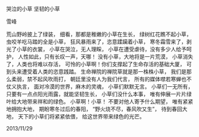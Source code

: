 哭泣的小草 坚韧的小草

雪峰


荒山野岭披上了绿装，
细看，那都是稚嫩的小草在生长，
绿树红花瞧不起小草，
虫咬羊吃马踏的全是小草，
狂风暴雨来了，恣意蹂躏着小草，
寒冬霜雪来了，剥光了小草的衣裳，
小草在哭泣，无人理睬，
小草在遭受虐待，没有多少人给予呵护，
人性如此，只有长叹一声，天哪！
没有小草，大地将是一片荒漠，
小草消失了，人类也将难以存活，
可怜的小草啊！你们支撑起了生命存活的基础大厦，
可到头来遭受着人类的恣意践踏。
生命禅院的禅院草就是那一株株小草，
我们是那么柔弱，禁不起风吹雨打，
朝廷里没有人为我们代言，
所有的媒体噤若寒蝉也不仗义执言，
面对冷漠的世界，麻木的灵魂，
小草们默默无言。
小草们一无所有，
只要有一点点阳光雨露，就能坚韧生长，
小草们没什么本事，
唯有伸展一片片绿叶给大地带来祥和的绿色。
小草啊！小草！
不要对他人寄予什么期望，
唯有紧紧地拥抱大地，
期盼寒冬过后的春阳，
“野火烧不尽，春风吹又生”，
待到春回大地，
天下的小草们将紧紧依偎，
给这世界带来绿色的光芒。

2013/11/29



